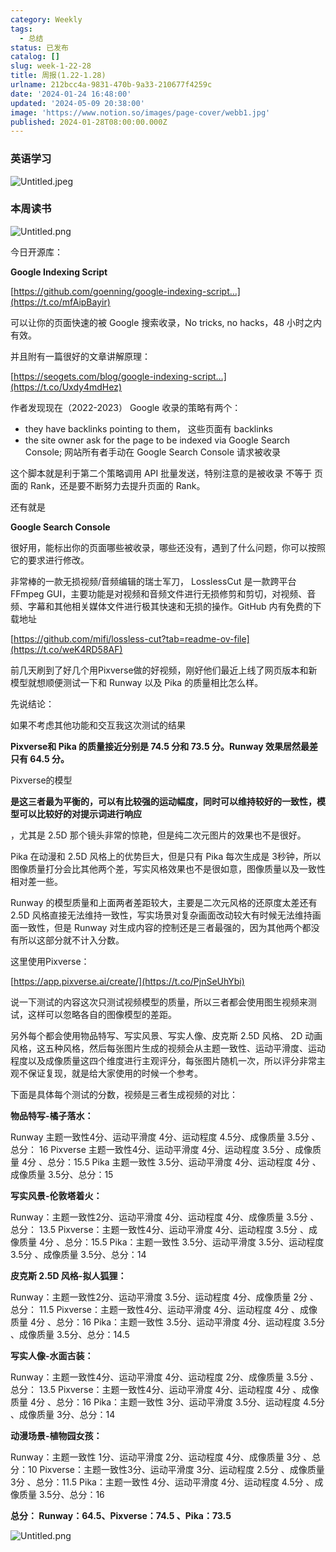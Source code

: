 ```yaml
---
category: Weekly
tags:
  - 总结
status: 已发布
catalog: []
slug: week-1-22-28
title: 周报(1.22-1.28)
urlname: 212bcc4a-9831-470b-9a33-210677f4259c
date: '2024-01-24 16:48:00'
updated: '2024-05-09 20:38:00'
image: 'https://www.notion.so/images/page-cover/webb1.jpg'
published: 2024-01-28T08:00:00.000Z
---
```


### 英语学习


![Untitled.jpeg](https://prod-files-secure.s3.us-west-2.amazonaws.com/5d24fe63-e567-4804-86f9-9fdc62e13082/13f89310-e18e-4344-b5f8-95c58ff07f1e/Untitled.jpeg?X-Amz-Algorithm=AWS4-HMAC-SHA256&X-Amz-Content-Sha256=UNSIGNED-PAYLOAD&X-Amz-Credential=ASIAZI2LB4665SSFOJO3%2F20250310%2Fus-west-2%2Fs3%2Faws4_request&X-Amz-Date=20250310T053309Z&X-Amz-Expires=3600&X-Amz-Security-Token=IQoJb3JpZ2luX2VjED0aCXVzLXdlc3QtMiJIMEYCIQDEq7pbpRaQdsRWrAirsXzrjpCH1Z7bo%2F3YCHXsNvrTtAIhANzSbHhvvYb9iknzIukVL2THBFqvUdQsQqBmLAy0TQzTKogECIb%2F%2F%2F%2F%2F%2F%2F%2F%2F%2FwEQABoMNjM3NDIzMTgzODA1IgwaSBU3mq8htDE6LSsq3ANoXj44YF6rj40IqS0ELb7RarH72bBKJ079dq9%2BcqxqoZ7VptsCk9dgHj5YGyoGId4seyLPNAt3eu4tkDHQ9h3qLw%2BaAHj8fKOVv5OhnG5g5R2ENGhQaVuKnhIHi0fa3ar4rhMMI1vHCwGEaiMakCBiKDQj4idHWlWvKG8Rif7wh6bha%2B4udzVJ%2BsAqxqJSfI0aNiMJ90CBogc%2FIIYHgi7Vfc75CUJBlrN%2FHvQjYy6P96ttN51%2Fvu5OdPvGrMk%2FvzmqeKbinY207JnjbI6FV%2BEyNpa7Rtv%2FTxfBBreIxscazI0X%2F%2FGySGszLr39iKOvcYbOwJQZm1Kyyy0Z4QIB%2BZt5IzxGvug6J43JeOFZDp0cwgJwxrRGEY2yA4%2BbrBjLRW0obz%2FAytpnmsR%2Bo7e%2FizGIEXF5su2VfjZowbo4rG6TkM2JneN2eKA%2FoGsropYiwCB9mvlLjDFpiBPKzEu%2FmX7d%2BxnKMWqfk3twcKpETi3WKQMrxEskz9ffCRZJVLyMdHx4XEvH3yEHfmyOxP9QciHSRSO29bVUb9tm%2B1BkdXfBFdfIXFXYB%2BJlmMbUR5q98X%2Fo%2BtI8dC7OWMjjN55rug3tJyK3PDlGXJVjwSvVWV0jhGJkEZ1Wt%2FOBWs%2BF4TDD6Lm%2BBjqkAXnSGrhicDAOKseQTthsnCC0s%2FnnloMkHvOmT6CkHRmucGazY5n3YUk4nlx0XD0tP%2FdK4kEb1FWqEiDzE7yElXnDOJ7OXtM6Kp%2FNibha8%2BEGBBYwtvSMbtWTbDHSLfTOF8Rs9krIHmU5gLbIQU24D06s918u9epdMcUZ3La78FNIF8%2Fk3k8mEv3K7oIRc2s4rc6M8FesYQgyK6O72G2DUpS6Kn9%2F&X-Amz-Signature=cf4eb637fd05be112af77425b98dda89673495d44e18c6380ac5e99dba2b9464&X-Amz-SignedHeaders=host&x-id=GetObject)


### 本周读书


![Untitled.png](https://prod-files-secure.s3.us-west-2.amazonaws.com/5d24fe63-e567-4804-86f9-9fdc62e13082/4230a01f-03e6-45a7-9f78-5892b7e77e85/Untitled.png?X-Amz-Algorithm=AWS4-HMAC-SHA256&X-Amz-Content-Sha256=UNSIGNED-PAYLOAD&X-Amz-Credential=ASIAZI2LB4665SSFOJO3%2F20250310%2Fus-west-2%2Fs3%2Faws4_request&X-Amz-Date=20250310T053309Z&X-Amz-Expires=3600&X-Amz-Security-Token=IQoJb3JpZ2luX2VjED0aCXVzLXdlc3QtMiJIMEYCIQDEq7pbpRaQdsRWrAirsXzrjpCH1Z7bo%2F3YCHXsNvrTtAIhANzSbHhvvYb9iknzIukVL2THBFqvUdQsQqBmLAy0TQzTKogECIb%2F%2F%2F%2F%2F%2F%2F%2F%2F%2FwEQABoMNjM3NDIzMTgzODA1IgwaSBU3mq8htDE6LSsq3ANoXj44YF6rj40IqS0ELb7RarH72bBKJ079dq9%2BcqxqoZ7VptsCk9dgHj5YGyoGId4seyLPNAt3eu4tkDHQ9h3qLw%2BaAHj8fKOVv5OhnG5g5R2ENGhQaVuKnhIHi0fa3ar4rhMMI1vHCwGEaiMakCBiKDQj4idHWlWvKG8Rif7wh6bha%2B4udzVJ%2BsAqxqJSfI0aNiMJ90CBogc%2FIIYHgi7Vfc75CUJBlrN%2FHvQjYy6P96ttN51%2Fvu5OdPvGrMk%2FvzmqeKbinY207JnjbI6FV%2BEyNpa7Rtv%2FTxfBBreIxscazI0X%2F%2FGySGszLr39iKOvcYbOwJQZm1Kyyy0Z4QIB%2BZt5IzxGvug6J43JeOFZDp0cwgJwxrRGEY2yA4%2BbrBjLRW0obz%2FAytpnmsR%2Bo7e%2FizGIEXF5su2VfjZowbo4rG6TkM2JneN2eKA%2FoGsropYiwCB9mvlLjDFpiBPKzEu%2FmX7d%2BxnKMWqfk3twcKpETi3WKQMrxEskz9ffCRZJVLyMdHx4XEvH3yEHfmyOxP9QciHSRSO29bVUb9tm%2B1BkdXfBFdfIXFXYB%2BJlmMbUR5q98X%2Fo%2BtI8dC7OWMjjN55rug3tJyK3PDlGXJVjwSvVWV0jhGJkEZ1Wt%2FOBWs%2BF4TDD6Lm%2BBjqkAXnSGrhicDAOKseQTthsnCC0s%2FnnloMkHvOmT6CkHRmucGazY5n3YUk4nlx0XD0tP%2FdK4kEb1FWqEiDzE7yElXnDOJ7OXtM6Kp%2FNibha8%2BEGBBYwtvSMbtWTbDHSLfTOF8Rs9krIHmU5gLbIQU24D06s918u9epdMcUZ3La78FNIF8%2Fk3k8mEv3K7oIRc2s4rc6M8FesYQgyK6O72G2DUpS6Kn9%2F&X-Amz-Signature=68f2df47686f7b648b90870d611996b4f5ec3885b657c25f88829b8b7619a7f1&X-Amz-SignedHeaders=host&x-id=GetObject)


今日开源库：


**Google Indexing Script**


[https://github.com/goenning/google-indexing-script…](https://t.co/mfAipBayir)


可以让你的页面快速的被 Google 搜索收录，No tricks, no hacks，48 小时之内有效。

并且附有一篇很好的文章讲解原理：


[https://seogets.com/blog/google-indexing-script…](https://t.co/Uxdy4mdHez)


作者发现现在（2022-2023） Google 收录的策略有两个：

- they have backlinks pointing to them， 这些页面有 backlinks
- the site owner ask for the page to be indexed via Google Search Console; 网站所有者手动在 Google Search Console 请求被收录

这个脚本就是利于第二个策略调用 API 批量发送，特别注意的是被收录 不等于 页面的 Rank，还是要不断努力去提升页面的 Rank。

还有就是


**Google Search Console**


很好用，能标出你的页面哪些被收录，哪些还没有，遇到了什么问题，你可以按照它的要求进行修改。


非常棒的一款无损视频/音频编辑的瑞士军刀， LosslessCut 是一款跨平台 FFmpeg GUI，主要功能是对视频和音频文件进行无损修剪和剪切，对视频、音频、字幕和其他相关媒体文件进行极其快速和无损的操作。GitHub 内有免费的下载地址


[https://github.com/mifi/lossless-cut?tab=readme-ov-file](https://t.co/weK4RD58AF)


前几天刷到了好几个用Pixverse做的好视频，刚好他们最近上线了网页版本和新模型就想顺便测试一下和 Runway 以及 Pika 的质量相比怎么样。

先说结论：

如果不考虑其他功能和交互我这次测试的结果


**Pixverse和 Pika 的质量接近分别是 74.5 分和 73.5 分。Runway 效果居然最差只有 64.5 分。**


Pixverse的模型


**是这三者最为平衡的，可以有比较强的运动幅度，同时可以维持较好的一致性，模型可以比较好的对提示词进行响应**


，尤其是 2.5D 那个镜头非常的惊艳，但是纯二次元图片的效果也不是很好。

Pika 在动漫和 2.5D 风格上的优势巨大，但是只有 Pika 每次生成是 3秒钟，所以图像质量打分会比其他两个差，写实风格效果也不是很如意，图像质量以及一致性相对差一些。

Runway 的模型质量和上面两者差距较大，主要是二次元风格的还原度太差还有 2.5D 风格直接无法维持一致性，写实场景对复杂画面改动较大有时候无法维持画面一致性，但是 Runway 对生成内容的控制还是三者最强的，因为其他两个都没有所以这部分就不计入分数。

这里使用Pixverse：


[https://app.pixverse.ai/create/](https://t.co/PjnSeUhYbi)


说一下测试的内容这次只测试视频模型的质量，所以三者都会使用图生视频来测试，这样可以忽略各自的图像模型的差距。

另外每个都会使用物品特写、写实风景、写实人像、皮克斯 2.5D 风格、 2D 动画风格，这五种风格，然后每张图片生成的视频会从主题一致性、运动平滑度、运动程度以及成像质量这四个维度进行主观评分，每张图片随机一次，所以评分非常主观不保证复现，就是给大家使用的时候一个参考。

下面是具体每个测试的分数，视频是三者生成视频的对比：


**物品特写-橘子落水：**


Runway   主题一致性4分、运动平滑度 4分、运动程度 4.5分、成像质量 3.5分 、总分： 16
Pixverse 主题一致性4分、运动平滑度 4分、运动程度 3.5分 、成像质量 4分 、总分：15.5
Pika 主题一致性 3.5分、运动平滑度 4分、运动程度 4分 、成像质量 3.5分、总分：15


**写实风景-伦敦塔着火：**


Runway：主题一致性2分、运动平滑度 4分、运动程度 4分、成像质量 3.5分 、总分： 13.5
Pixverse：主题一致性4分、运动平滑度 4分、运动程度 3.5分 、成像质量 4分 、总分：15.5
Pika：主题一致性 3.5分、运动平滑度 3.5分、运动程度 3.5分 、成像质量 3.5分、总分：14


**皮克斯 2.5D 风格-拟人狐狸：**


Runway：主题一致性2分、运动平滑度 3.5分、运动程度 4分、成像质量 2分 、总分： 11.5
Pixverse：主题一致性4分、运动平滑度 4分、运动程度 4分 、成像质量 4分 、总分：16
Pika：主题一致性 3.5分、运动平滑度 4分、运动程度 3.5分 、成像质量 3.5分、总分：14.5


**写实人像-水面古装：**


Runway：主题一致性4分、运动平滑度 4分、运动程度 2分、成像质量 3.5分 、总分： 13.5
Pixverse：主题一致性4分、运动平滑度 4分、运动程度 4分 、成像质量 4分 、总分：16
Pika：主题一致性 3分、运动平滑度 3.5分、运动程度 4.5分 、成像质量 3分、总分：14


**动漫场景-植物园女孩：**


Runway：主题一致性 1分、运动平滑度 2分、运动程度 4分、成像质量 3分 、总分：10
Pixverse：主题一致性3分、运动平滑度 3分、运动程度 2.5分 、成像质量 3分 、总分：11.5
Pika：主题一致性 4分、运动平滑度 4分、运动程度 4.5分 、成像质量 3.5分、总分：16


**总分： Runway：64.5、Pixverse：74.5 、Pika：73.5**


![Untitled.png](https://prod-files-secure.s3.us-west-2.amazonaws.com/5d24fe63-e567-4804-86f9-9fdc62e13082/8e04e5ad-2b05-4144-8058-53bf010acfd3/Untitled.png?X-Amz-Algorithm=AWS4-HMAC-SHA256&X-Amz-Content-Sha256=UNSIGNED-PAYLOAD&X-Amz-Credential=ASIAZI2LB4665SSFOJO3%2F20250310%2Fus-west-2%2Fs3%2Faws4_request&X-Amz-Date=20250310T053309Z&X-Amz-Expires=3600&X-Amz-Security-Token=IQoJb3JpZ2luX2VjED0aCXVzLXdlc3QtMiJIMEYCIQDEq7pbpRaQdsRWrAirsXzrjpCH1Z7bo%2F3YCHXsNvrTtAIhANzSbHhvvYb9iknzIukVL2THBFqvUdQsQqBmLAy0TQzTKogECIb%2F%2F%2F%2F%2F%2F%2F%2F%2F%2FwEQABoMNjM3NDIzMTgzODA1IgwaSBU3mq8htDE6LSsq3ANoXj44YF6rj40IqS0ELb7RarH72bBKJ079dq9%2BcqxqoZ7VptsCk9dgHj5YGyoGId4seyLPNAt3eu4tkDHQ9h3qLw%2BaAHj8fKOVv5OhnG5g5R2ENGhQaVuKnhIHi0fa3ar4rhMMI1vHCwGEaiMakCBiKDQj4idHWlWvKG8Rif7wh6bha%2B4udzVJ%2BsAqxqJSfI0aNiMJ90CBogc%2FIIYHgi7Vfc75CUJBlrN%2FHvQjYy6P96ttN51%2Fvu5OdPvGrMk%2FvzmqeKbinY207JnjbI6FV%2BEyNpa7Rtv%2FTxfBBreIxscazI0X%2F%2FGySGszLr39iKOvcYbOwJQZm1Kyyy0Z4QIB%2BZt5IzxGvug6J43JeOFZDp0cwgJwxrRGEY2yA4%2BbrBjLRW0obz%2FAytpnmsR%2Bo7e%2FizGIEXF5su2VfjZowbo4rG6TkM2JneN2eKA%2FoGsropYiwCB9mvlLjDFpiBPKzEu%2FmX7d%2BxnKMWqfk3twcKpETi3WKQMrxEskz9ffCRZJVLyMdHx4XEvH3yEHfmyOxP9QciHSRSO29bVUb9tm%2B1BkdXfBFdfIXFXYB%2BJlmMbUR5q98X%2Fo%2BtI8dC7OWMjjN55rug3tJyK3PDlGXJVjwSvVWV0jhGJkEZ1Wt%2FOBWs%2BF4TDD6Lm%2BBjqkAXnSGrhicDAOKseQTthsnCC0s%2FnnloMkHvOmT6CkHRmucGazY5n3YUk4nlx0XD0tP%2FdK4kEb1FWqEiDzE7yElXnDOJ7OXtM6Kp%2FNibha8%2BEGBBYwtvSMbtWTbDHSLfTOF8Rs9krIHmU5gLbIQU24D06s918u9epdMcUZ3La78FNIF8%2Fk3k8mEv3K7oIRc2s4rc6M8FesYQgyK6O72G2DUpS6Kn9%2F&X-Amz-Signature=1f5c2a9c939c145d82da3f317f6acaac5454992edfccf4c91d17e25c90a09c46&X-Amz-SignedHeaders=host&x-id=GetObject)

